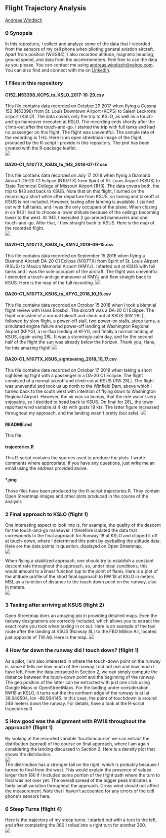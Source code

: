 ## Flight Trajectory Analysis   
[Andreas Windisch](https://www.linkedin.com/in/andreas-windisch-physics/)
   
### 0 Synopsis   
In this repository, I collect and analyze some of the data that I recorded from the sensors of my cell phone when plioting general aviation aircraft. Apart from position (WGS84), I also recorded altitude, magnetic heading, ground speed, and data from the accelerometers.
Feel free to use the data as you please. You can contact me using andreas.windisch@yahoo.com. You can also find and connect with me on [LinkedIn](https://www.linkedin.com/in/andreas-windisch-physics/).

### 1 Files in this repository   

#### C152_N53398_KCPS_to_KSLO_2017-10-29.csv     
This file contains data recorded on October 29 2017 when flying a Cessna 152 (N53398) from St. Louis Downtown Airport (KCPS) to Salem Leckrone airport (KSLO). The data covers only the trip to KSLO, as well as a touch-and-go maneuver executed at KSLO. The recording ends shortly after the climb-out after the touch-and-go. I started the trip with full tanks and had no passenger on this flight. The flight was uneventful. The sample rate of the recording is 1 Hz. Here is an open streetmap image of the flight, produced by the R-script I provide in this repository. The plot has been created with the R-package leaflet.    
![](flight1_map.png)

#### DA20-C1_N107TX_KSUS_to_1H3_2018-07-17.csv   
This file contains data recorded on July 17 2018 when flying a Diamond Aircraft DA-20 C1 Eclipse (N107TX) from Spirit of St. Louis Airport (KSUS) to State Technical College of Missouri Airport (1H3). The data covers both, the trip to 1H3 and back to KSUS. Note that on this flight, I turned on the recording a short while after departure from KSUS, so taxiing and takeoff at KSUS is not included. However, taxiing after landing is available. I started out with full tanks, and I was the only occupant of the plane. When closing in on 1H3 I had to choose a lower altitude because of the ceilings becoming lower to the west. At 1H3, I executed 2 go-around maneuvers and one touch-and-go. After that, I flew straight back to KSUS. Here is the map of the recorded flight.   
![](flight2_map.png)

#### DA20-C1_N107TX_KSUS_to_KMYJ_2018-09-15.csv 
This file contains data recorded on September 15 2018 when flying a Diamond Aircraft DA-20 C1 Eclipse (N107TX) from Spirit of St. Louis Airport (KSUS) to Mexico Memorial Airport (KMYJ). I started out at KSUS with full tanks and I was the sole occupant of the aircraft. The flight was uneventful. I executed a touch-and-go maneuver at KMYJ and flew straight back to KSUS. Here is the map of the full recording. 
![](flight3_map.png)   

#### DA20-C1_N107TX_KSUS_to_KFYG_2018_10_15.csv   
This file contains data recorded on October 15 2018 when I took a biennial flight review with Hans Brosbol. The aircraft was a DA-20 C1 Eclipse. The flight consisted of a normal takeoff and climb out at KSUS (RW 26L), followed by slow flight, a power-off stall, two power-on stalls, steep turns, a simulated engine failure and power-off landing at Washington Regional Airport (KFYG), a no-flap landing at KFYG, and finally a normal landing at KSUS, again using 26L. It was a stunningly calm day, and for the second half of the flight the sun was already below the horizon. Thank you, Hans, for this amazing flight!
![](flight4_map.png)   

#### DA20-C1_N107TX_KSUS_sightseeing_2018_10_17.csv   
This file contains data recorded on October 17 2018 when taking a short sightseeing flight with a passenger in a DA-20 C1 Eclipse. The flight consisted of a normal takeoff and climb out at KSUS (RW 26L). The flight was uneventful and took us up north to the Winfield Dam, above which I turned back to the south west with intention of flying down to Washington Regional Airport. However, the air was so bumpy, that the ride wasn't very enjoyable, so I decided to head back to KSUS. On final for 26L, the tower reported wind variable at 4 kts with gusts 18 kts. The latter figure increased throughout my approach, and the landing wasn't pretty (but safe). 
![](flight5_map.png)   
 

#### README.md   
This file.   
   

#### trajectories.R   
This R-script contains the sources used to produce the plots. I wrote comments where appropriate. If you have any questions, just write me an email using the address provided above.   
   
#### \*.png
Those files have been produced by the R-script trajectories.R. They contain Open Streetmap images and other plots produced in the course of the analysis


### 2 Final approach to KSLO (flight 1)
One interesting aspect to look into is, for example, the quality of the descent for the touch-and-go maneuver. I therefore isolated the data that corresponds to the final approach for Runway 18 at KSLO and clipped it off at touch-down, where I determined this point by eyeballing the altitude data. Here are the data points in question, displayed on Open Streetmap.   
![](landing1_map.png)

When flying a stabilized approach, one should try to establish a constant descent rate throughout the approach, so, under ideal conditions, this would amount to a linear function (up to the point of flare). Here is a plot of the altitude profile of the short final approach to RW 18 at KSLO in meters MSL as a function of distance to the touch down point on the runway, also in meters.  
![](ldg1.png)
   
### 3 Taxiing after arriving at KSUS (flight 2)
Open Streetmap does an amazing job in providing detailed maps. Even the taxiway designations are correctly included, which allows you to extract the exact route you took when taxiing in or out. Here is an example of the taxi route after the landing at KSUS (Runway 8L) to the FBO Million Air, located just opposite of TW A6. Here is the map.
![](taxi2_map.png)
      
### 4 How far down the runway did I touch down? (flight 1)
As a pilot, I am also interested in where the touch-down point on the runway is, since it tells me how much of the runway I did not use and how much I have left. From the data extracted in Section 2, we can simply compute the distance between the touch-down point and the beginning of the runway. The geo position of the latter can be extracted with just one click using Google Maps or OpenStreetMaps. For the landing under consideration, RW18 at KSLO, it turns out the the northern edge of the runway is at lat 38.648504, lon -88.964145. 
In this case, the point of touchdown is around 246 meters down the runway. For details, have a look at the R-script trajectories.R.
   
### 5 How good was the alignment with RW18 throughout the approach? (flight 1)
By looking at the recorded variable 'locationcourse' we can extract the distribution (spread) of the course on final approach, where I am again considering the landing discussed in Section 2. Here is a density plot that shows the distribution.   
![](ldg1hdg.png)   
The distribution has a stronger tail on the right, which is probably because I turned to final from the west. This would explain the presence of values larger than 180 if I included some portion of the flight path where the turn to final was not over yet. The overall spread of the bigger peak indicates a fairly small variation throughout the approach. Cross wind should not affect the measurement. Note that I haven't accounted for any errors of the cell phone's sensors here. 
   
### 6 Steep Turns (flight 4) 
Here is the trajectory of my steep turns. I started out with a turn to the left, and after completing the 360 I rolled into a right turn for another 360.    
![](steep_turn_map.png)   


   
     
         

     

      
